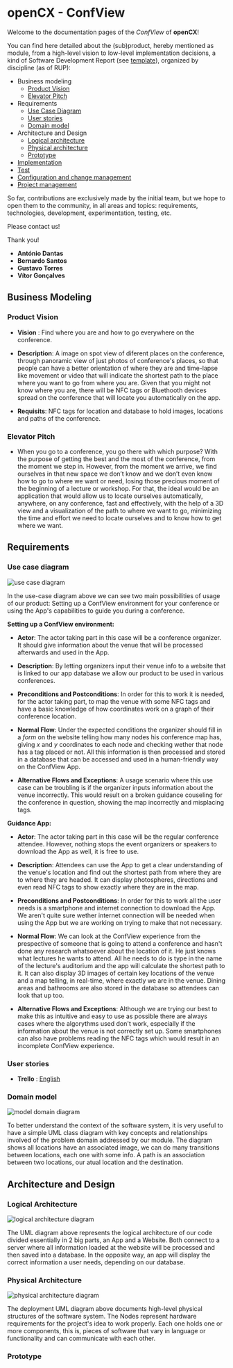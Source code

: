 
# openCX - ConfView

Welcome to the documentation pages of the *ConfView* of **openCX**!

You can find here detailed about the (sub)product, hereby mentioned as module, from a high-level vision to low-level implementation decisions, a kind of Software Development Report (see [template](https://github.com/softeng-feup/open-cx/blob/master/docs/templates/Development-Report.md)), organized by discipline (as of RUP):

* Business modeling 
  * [Product Vision](#Product-Vision)
  * [Elevator Pitch](#Elevator-Pitch)
* Requirements
  * [Use Case Diagram](#Use-case-diagram)
  * [User stories](#User-stories)
  * [Domain model](#Domain-model)
* Architecture and Design
  * [Logical architecture](#Logical-architecture)
  * [Physical architecture](#Physical-architecture)
  * [Prototype](#Prototype)
* [Implementation](#Implementation)
* [Test](#Test)
* [Configuration and change management](#Configuration-and-change-management)
* [Project management](#Project-management)

So far, contributions are exclusively made by the initial team, but we hope to open them to the community, in all areas and topics: requirements, technologies, development, experimentation, testing, etc.

Please contact us! 

Thank you!

* **António Dantas**
* **Bernardo Santos**
* **Gustavo Torres**
* **Vítor Gonçalves**


## Business Modeling
### Product Vision
* **Vision** : Find where you are and how to go everywhere on the conference.

* **Description**: A image on spot view of diferent places on the conference, through panoramic view of just photos of conference's places, so that people can have a better orientation of where they are and time-lapse like movement or video that will indicate the shortest path to the place where you want to go from where you are. Given that you might not know where you are, there will be NFC tags or Bluethooth devices spread on the conference that will locate you automatically on the app.

* **Requisits**: NFC tags for location and database to hold images, locations and paths of the conference.
### Elevator Pitch
* When you go to a conference, you go there with which purpose? With the purpose of getting the best and the most of the conference, from the moment we step in. However, from the moment we arrive, we find ourselves in that new space we don’t know and we don’t even know how to go to where we want or need, losing those precious moment of the beginning of a lecture or workshop. For that, the ideal would be an application that would allow us to locate ourselves automatically, anywhere, on any conference, fast and effectively, with the help of a 3D view and a visualization of the path to where we want to go, minimizing the time and effort we need to locate ourselves and to know how to get where we want.

## Requirements
### Use case diagram

![use case diagram](./resources/use_cases.png)

In the use-case diagram above we can see two main possibilities of usage of our product: Setting up a ConfView environment for your conference or using the App's capabilities to guide you during a conference.

__Setting up a ConfView environment:__
* **Actor**: The actor taking part in this case will be a conference organizer. It should give information about the venue that will be processed afterwards and used in the App.

* **Description**: By letting organizers input their venue info to a website that is linked to our app database we allow our product to be used in various conferences.

* **Preconditions and Postconditions**: In order for this to work it is needed, for the actor taking part, to map the venue with some NFC tags and have a basic knowledge of how coordinates work on a graph of their conference location.

* **Normal Flow**: Under the expected conditions the organizer should fill in a _form_ on the website telling how many nodes his conference map has, giving _x_ and _y_ coordinates to each node and checking wether that node has a tag placed or not. All this information is then processed and stored in a database that can be accessed and used in a human-friendly way on the ConfView App.

* **Alternative Flows and Exceptions**: A usage scenario where this use case can be troubling is if the organizer inputs information about the venue incorrectly. This would result on a broken guidance couseling for the conference in question, showing the map incorrectly and misplacing tags.


__Guidance App:__
* **Actor**: The actor taking part in this case will be the regular conference attendee. However, nothing stops the event organizers or speakers to download the App as well, it is free to use.

* **Description**: Attendees can use the App to get a clear understanding of the venue's location and find out the shortest path from where they are to where they are headed. It can display photospheres, directions and even read NFC tags to show exactly where they are in the map. 

* **Preconditions and Postconditions**: In order for this to work all the user needs is a smartphone and internet connection to download the App. We aren't quite sure wether internet connection will be needed when using the App but we are working on trying to make that not necessary.

* **Normal Flow**: We can look at the ConfView experience from the prespective of someone that is going to attend a conference and hasn't done any research whatsoever about the location of it. He just knows what lectures he wants to attend. All he needs to do is type in the name of the lecture's auditorium and the app will calculate the shortest path to it. It can also display 3D images of certain key locations of the venue and a map telling, in real-time, where exactly we are in the venue. Dining areas and bathrooms are also stored in the database so attendees can look that up too.

* **Alternative Flows and Exceptions**: Although we are trying our best to make this as intuitive and easy to use as possible there are always cases where the algorythms used don't work, especially if the information about the venue is not correctly set up. Some smartphones can also have problems reading the NFC tags which would result in an incomplete ConfView experience.



### User stories
* **Trello** : [English](https://trello.com/b/m0GrAXGv/user-stories-esof)
### Domain model
![model domain diagram](./resources/ESOF_DOMAIN_MODEL.png)


To better understand the context of the software system, it is very useful to have a simple UML class diagram with key concepts and relationships involved of the problem domain addressed by our module.
The diagram shows all locations have an associated image, we can do many transitions between locations, each one with some info. A path is an association between two locations, our atual location and the destination.
## Architecture and Design

### Logical Architecture

![logical architecture diagram](./resources/esof_logical_architecture.png)

The UML diagram above represents the logical architecture of our code divided essentially in 2 big parts, an App and a Website. Both connect to a server where all information loaded at the website will be processed and then saved into a database. In the opposite way, an app will display the correct information a user needs, depending on our database.

### Physical Architecture

![physical architecture diagram](./resources/esof_physical_arch.png)

The deployment UML diagram above documents high-level physical structures of the software system. The Nodes represent hardware requirements for the project's idea to work properly. Each one holds one or more components, this is, pieces of software that vary in language or functionality and can communicate with each other.


### Prototype
